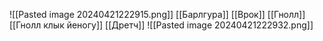 ![[Pasted image 20240421222915.png]]
[[Барлгура]] 
[[Врок]]
[[Гнолл]]
[[Гнолл клык йеногу]]
[[Дретч]]
![[Pasted image 20240421222932.png]]